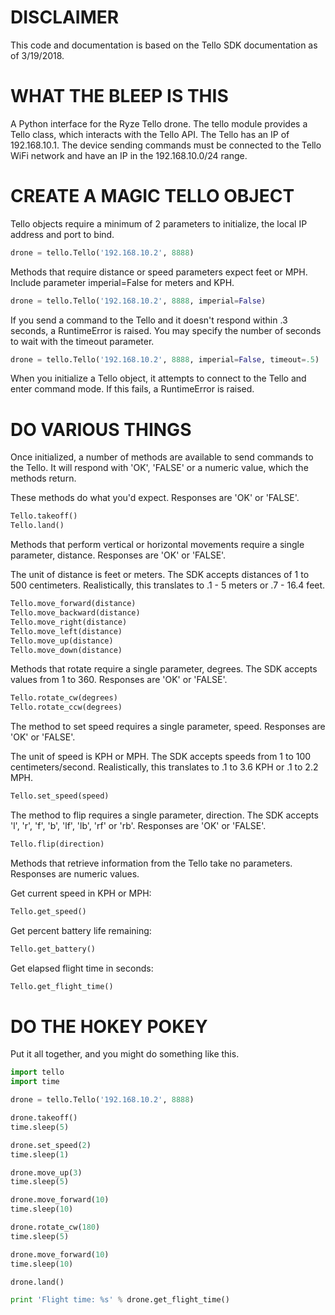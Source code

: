 # DISCLAIMER
This code and documentation is based on the Tello SDK
documentation as of 3/19/2018.

# WHAT THE BLEEP IS THIS
A Python interface for the Ryze Tello drone.
The tello module provides a Tello class, which interacts with the Tello API.
The Tello has an IP of 192.168.10.1. The device sending commands must be
connected to the Tello WiFi network and have an IP in the 192.168.10.0/24
range.

# CREATE A MAGIC TELLO OBJECT

Tello objects require a minimum of 2 parameters to initialize, the local IP
address and port to bind.

```Python
drone = tello.Tello('192.168.10.2', 8888)
```
Methods that require distance or speed parameters expect feet or MPH. Include
parameter imperial=False for meters and KPH.

```Python
drone = tello.Tello('192.168.10.2', 8888, imperial=False)
```

If you send a command to the Tello and it doesn't respond within .3 seconds, a
RuntimeError is raised. You may specify the number of seconds to wait with the
timeout parameter.

```Python
drone = tello.Tello('192.168.10.2', 8888, imperial=False, timeout=.5)
```

When you initialize a Tello object, it attempts to connect to the Tello and
enter command mode. If this fails, a RuntimeError is raised.

# DO VARIOUS THINGS

Once initialized, a number of methods are available to send commands to the
Tello. It will respond with 'OK', 'FALSE' or a numeric value, which the methods
return.

These methods do what you'd expect. Responses are 'OK' or 'FALSE'.

```Python
Tello.takeoff()
Tello.land()
```

Methods that perform vertical or horizontal movements require a single
parameter, distance. Responses are 'OK' or 'FALSE'.

The unit of distance is feet or meters. The SDK accepts distances of 1 to 500
centimeters. Realistically, this translates to .1 - 5 meters or .7 - 16.4 feet.

```Python
Tello.move_forward(distance)
Tello.move_backward(distance)
Tello.move_right(distance)
Tello.move_left(distance)
Tello.move_up(distance)
Tello.move_down(distance)
```

Methods that rotate require a single parameter, degrees. The SDK accepts values
from 1 to 360. Responses are 'OK' or 'FALSE'.

```Python
Tello.rotate_cw(degrees)
Tello.rotate_ccw(degrees)
```

The method to set speed requires a single parameter, speed. Responses are 'OK'
or 'FALSE'.

The unit of speed is KPH or MPH. The SDK accepts speeds from 1 to 100
centimeters/second. Realistically, this translates to .1 to 3.6 KPH or .1 to 
2.2 MPH.

```Python
Tello.set_speed(speed)
```

The method to flip requires a single parameter, direction. The SDK accepts 'l',
'r', 'f', 'b', 'lf', 'lb', 'rf' or 'rb'. Responses are 'OK' or 'FALSE'.

```Python
Tello.flip(direction)
```

Methods that retrieve information from the Tello take no parameters. Responses
are numeric values.

Get current speed in KPH or MPH:
```Python
Tello.get_speed()
```

Get percent battery life remaining:
```Python
Tello.get_battery()
```

Get elapsed flight time in seconds:
```Python
Tello.get_flight_time()
```

# DO THE HOKEY POKEY

Put it all together, and you might do something like this.

```Python
import tello
import time

drone = tello.Tello('192.168.10.2', 8888)

drone.takeoff()
time.sleep(5)

drone.set_speed(2)
time.sleep(1)

drone.move_up(3)
time.sleep(5)

drone.move_forward(10)
time.sleep(10)

drone.rotate_cw(180)
time.sleep(5)

drone.move_forward(10)
time.sleep(10)

drone.land()

print 'Flight time: %s' % drone.get_flight_time()
```
